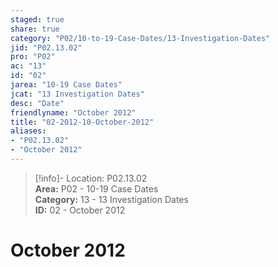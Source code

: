 ```yaml
---  
staged: true  
share: true  
category: "P02/10-to-19-Case-Dates/13-Investigation-Dates"  
jid: "P02.13.02"  
pro: "P02"  
ac: "13"  
id: "02"  
jarea: "10-19 Case Dates"  
jcat: "13 Investigation Dates"  
desc: "Date"  
friendlyname: "October 2012"  
title: "02-2012-10-October-2012"  
aliases:   
- "P02.13.02"  
- "October 2012"  
---  
```

>[!info]- Location: P02.13.02  
>**Area:** P02 - 10-19 Case Dates  
>**Category:** 13 - 13 Investigation Dates  
>**ID:** 02 - October 2012  
  
# October 2012  
